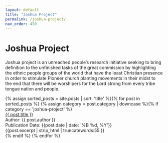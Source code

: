 ```yaml
---
layout: default
title: "Joshua Project"
permalink: /joshua-project/
nav_order: 450
---
```

<h1 class="category-title">Joshua Project</h1>

<p>Joshua project is an unreached people’s research initiative seeking to bring definition to the unfinished tasks of the great commission by highlighting the ethnic people groups of the world that have the least Christian presence in order to stimulate Pioneer church planting movements in their midst to the end that there will be worshipers for the Lord strong from every tribe tongue nation and people.</p>

<div class="article-container">
 {% assign sorted_posts = site.posts | sort: 'title' %}{% for post in sorted_posts %}
    {% assign category = post.category | downcase %}{% if category == 'joshua-project' %}
      <div class="article-list">
        <div class="article-category"></div>
        <div class="article-summary">
          <a href="{{ post.url | prepend: site.baseurl }}">{{ post.title }}</a><br>
          <div class="author">Author: {{ post.author }}</div>
          <div class="publication-date">Publication Date: <time datetime="{{post.date | date: '%F'}}">{{post.date | date: '%B %d, %Y'}}</time></div>
          <div class="excerpt">{{post.excerpt | strip_html | truncatewords:55 }}</div>
        </div>
      </div>
    {% endif %}
  {% endfor %}
</div>
